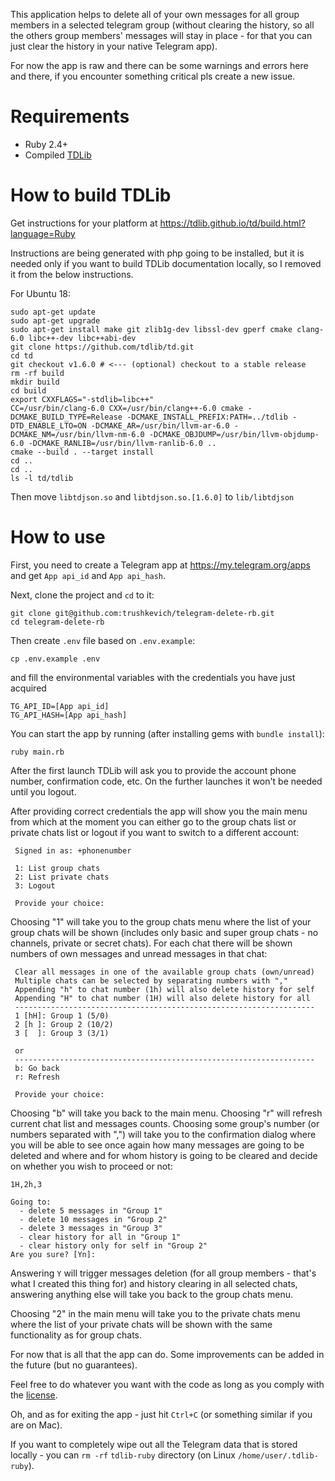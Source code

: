 This application helps to delete all of your own messages for all group members in a selected telegram group
(without clearing the history, so all the others group members' messages will stay in place -
for that you can just clear the history in your native Telegram app).

For now the app is raw and there can be some warnings and errors here and there, if you encounter
something critical pls create a new issue.

# Requirements

- Ruby 2.4+
- Compiled [TDLib](https://github.com/tdlib/td)

# How to build TDLib

Get instructions for your platform at https://tdlib.github.io/td/build.html?language=Ruby

Instructions are being generated with php going to be installed, but it is needed only if you
want to build TDLib documentation locally, so I removed it from the below instructions.

For Ubuntu 18:
```
sudo apt-get update
sudo apt-get upgrade
sudo apt-get install make git zlib1g-dev libssl-dev gperf cmake clang-6.0 libc++-dev libc++abi-dev
git clone https://github.com/tdlib/td.git
cd td
git checkout v1.6.0 # <--- (optional) checkout to a stable release
rm -rf build
mkdir build
cd build
export CXXFLAGS="-stdlib=libc++"
CC=/usr/bin/clang-6.0 CXX=/usr/bin/clang++-6.0 cmake -DCMAKE_BUILD_TYPE=Release -DCMAKE_INSTALL_PREFIX:PATH=../tdlib -DTD_ENABLE_LTO=ON -DCMAKE_AR=/usr/bin/llvm-ar-6.0 -DCMAKE_NM=/usr/bin/llvm-nm-6.0 -DCMAKE_OBJDUMP=/usr/bin/llvm-objdump-6.0 -DCMAKE_RANLIB=/usr/bin/llvm-ranlib-6.0 ..
cmake --build . --target install
cd ..
cd ..
ls -l td/tdlib
```
Then move `libtdjson.so` and `libtdjson.so.[1.6.0]` to `lib/libtdjson`

# How to use

First, you need to create a Telegram app at https://my.telegram.org/apps and get `App api_id` and `App api_hash`.

Next, clone the project and `cd` to it:
```
git clone git@github.com:trushkevich/telegram-delete-rb.git
cd telegram-delete-rb
```
Then create `.env` file based on `.env.example`:
```
cp .env.example .env
```
and fill the environmental variables with the credentials you have just acquired
```
TG_API_ID=[App api_id]
TG_API_HASH=[App api_hash]
```
You can start the app by running (after installing gems with `bundle install`):
```
ruby main.rb
```
After the first launch TDLib will ask you to provide the account phone number, confirmation code, etc.
On the further launches it won't be needed until you logout.

After providing correct credentials the app will show you the main menu from which at the moment you
can either go to the group chats list or private chats list or logout if you want to switch to a
different account:
```
 Signed in as: +phonenumber

 1: List group chats
 2: List private chats
 3: Logout

 Provide your choice:
```
Choosing "1" will take you to the group chats menu where the list of your group chats will be shown
(includes only basic and super group chats - no channels, private or secret chats). For each
chat there will be shown numbers of own messages and unread messages in that chat:
```
 Clear all messages in one of the available group chats (own/unread)
 Multiple chats can be selected by separating numbers with ","
 Appending "h" to chat number (1h) will also delete history for self
 Appending "H" to chat number (1H) will also delete history for all
 -------------------------------------------------------------------
 1 [hH]: Group 1 (5/0)
 2 [h ]: Group 2 (10/2)
 3 [  ]: Group 3 (3/1)

 or
 -------------------------------------------------------------------
 b: Go back
 r: Refresh

 Provide your choice:
```
Choosing "b" will take you back to the main menu.
Choosing "r" will refresh current chat list and messages counts.
Choosing some group's number (or numbers separated with ",") will take you to the confirmation
dialog where you will be able to see once again how many messages are going to be deleted and
where and for whom history is going to be cleared and decide on whether you wish to proceed or not:
```
1H,2h,3
```
```
Going to:
  - delete 5 messages in "Group 1"
  - delete 10 messages in "Group 2"
  - delete 3 messages in "Group 3"
  - clear history for all in "Group 1"
  - clear history only for self in "Group 2"
Are you sure? [Yn]:
```
Answering `Y` will trigger messages deletion (for all group members - that's what I created this
thing for) and history clearing in all selected chats, answering anything else will take you back
to the group chats menu.

Choosing "2" in the main menu will take you to the private chats menu where the list of your private
chats will be shown with the same functionality as for group chats.

For now that is all that the app can do. Some improvements can be added in the future (but no guarantees).

Feel free to do whatever you want with the code as long as you comply with the
[license](https://github.com/trushkevich/telegram-delete-rb/blob/master/LICENSE).

Oh, and as for exiting the app - just hit `Ctrl+C` (or something similar if you are on Mac).

If you want to completely wipe out all the Telegram data that is stored locally - you can `rm -rf`
`tdlib-ruby` directory (on Linux `/home/user/.tdlib-ruby`).

